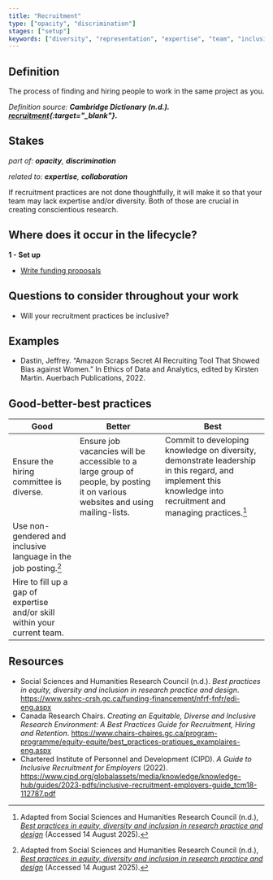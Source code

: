```yaml
---
title: "Recruitment"
type: ["opacity", "discrimination"]
stages: ["setup"]
keywords: ["diversity", "representation", "expertise", "team", "inclusivity", "management"]
---
```


## Definition
The process of finding and hiring people to work in the same project as you.

_Definition source: **Cambridge Dictionary (n.d.). [recruitment](https://dictionary.cambridge.org/dictionary/english/recruitment){:target="_blank"}.**_

## Stakes
_part of: **opacity**, **discrimination**_

_related to: **expertise**, **collaboration**_

If recruitment practices are not done thoughtfully, it will make it so that your team may lack expertise and/or diversity. Both of those are crucial in creating conscientious research.  

## Where does it occur in the lifecycle?

**1 - Set up**

- [Write funding proposals](/lifecycle/setup/#write-funding-proposals)

## Questions to consider throughout your work
- Will your recruitment practices be inclusive?

## Examples
- Dastin, Jeffrey. “Amazon Scraps Secret AI Recruiting Tool That Showed Bias against Women.” In Ethics of Data and Analytics, edited by Kirsten Martin. Auerbach Publications, 2022.

## Good-better-best practices

| Good | Better | Best|
|---|---|---|
|Ensure the hiring committee is diverse.| Ensure job vacancies will be accessible to a large group of people, by posting it on various websites and using mailing-lists.| Commit to developing knowledge on diversity, demonstrate leadership in this regard, and implement this knowledge into recruitment and managing practices.[^1]|
|Use non-gendered and inclusive language in the job posting.[^2] | | |
|Hire to fill up a gap of expertise and/or skill within your current team.| | | 

## Resources
- Social Sciences and Humanities Research Council (n.d.). _Best practices in equity, diversity and inclusion in research practice and design_. https://www.sshrc-crsh.gc.ca/funding-financement/nfrf-fnfr/edi-eng.aspx
- Canada Research Chairs. _Creating an Equitable, Diverse and Inclusive Research Environment: A Best Practices Guide for Recruitment, Hiring and Retention_. https://www.chairs-chaires.gc.ca/program-programme/equity-equite/best_practices-pratiques_examplaires-eng.aspx 
- Chartered Institute of Personnel and Development (CIPD). _A Guide to Inclusive Recruitment for Employers_ (2022). https://www.cipd.org/globalassets/media/knowledge/knowledge-hub/guides/2023-pdfs/inclusive-recruitment-employers-guide_tcm18-112787.pdf 

[^1]: Adapted from Social Sciences and Humanities Research Council (n.d.), [_Best practices in equity, diversity and inclusion in research practice and design_](https://sshrc-crsh.canada.ca/funding-financement/nfrf-fnfr/edi-eng.aspx#5) (Accessed 14 August 2025). 
[^2]: Adapted from Social Sciences and Humanities Research Council (n.d.), [_Best practices in equity, diversity and inclusion in research practice and design_](https://sshrc-crsh.canada.ca/funding-financement/nfrf-fnfr/edi-eng.aspx#5) (Accessed 14 August 2025). 